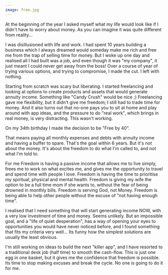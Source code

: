 ```yaml
---
image: free.jpg
---
```


At the beginning of the year I asked myself what my life would look like if I didn't have to worry about money. As you can imagine it was quite different from reality...

I was disillusioned with life and work. I had spent 10 years building a business which I always dreamed would someday make me rich and free me from the trap of selling time for money. But I woke up one day and realised all I had built was a job, and even though it was "my company", it just meant I could never get away from the boss! Over a course of year of trying various options, and trying to compromise, I made the cut. I left with nothing.

Starting from scratch was scary but liberating. I started freelancing and looking at options to create products and assets that would generate annuity income. Something like "Candy Crush" would be nice ;) Freelancing gave me flexibility, but it didn't give me freedom; I still had to trade time for money. And it also turns out that no-one pays you to sit at home and play around with app ideas, and the pressure to do "real work", which brings in real money, is very distracting. This wasn't working.

On my 34th birthday I made the decision to be "Free by 40". 

That means paying all monthly expenses and debts with annuity income and having a buffer to spare. That's the goal within 6 years. But it's not about the money. It's about the freedom to do what I'm called to, and not what I'm told to.

For me Freedom is having a passive income that allows me to live simply, frees me to work on what excites me, and gives me the opportunity to travel and spend time with people I love. Freedom is having the time to prioritise my spiritual, physical and mental health. Freedom is giving my wife the option to be a full time mom if she wants to, without the fear of being drowned in monthly bills. Freedom is serving God, not Money. Freedom is being able to help other people without the excuse of "not having enough time". 

I realised that I need something that will start generating income NOW, with a very low investment of time and money. Seems unlikely. But an impossible goal, and a "life of quiet desperation", has a way of opening your eyes to opportunities you would have never noticed before, and I found something that fits my criteria very well... Its funny how the simplest solutions are usually the least obvious.

I'm still working on ideas to build the next "killer app", and I have resorted to a traditional desk job (half time) to smooth the cash-flow. This is just one egg in one basket, but it gives me the confidence that freedom is possible. Its time to stop making excuses and break the cycle. No one is going to do it for me.
